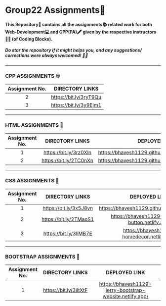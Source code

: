 # Group22 Assignments:bookmark_tabs:

#### This Repository📁 contains all the assignments:books: related work for both Web-Development:computer: and CPP(PA):fountain_pen: given by the respective instructors	:man_technologist: (of Coding Blocks).
##### Do star the repository if it might helps you, and any suggestions/ corrections were always welcomed! :slightly_smiling_face::wink:

<hr/>

### CPP ASSIGNMENTS :infinity:
| Assignment No. | DIRECTORY LINKS |
| :---:   | :-: |
| 2 | https://bit.ly/3ryT9Qu |
| 3 | https://bit.ly/3y9Ejm1 |

<hr/>

### HTML ASSIGNMENTS :jigsaw:
| Assignment No. | DIRECTORY LINKS | DEPLOYED LINK |
| :---:   | :-: | :-: |
| 1 | https://bit.ly/3rz0Xln | https://bhavesh1129.github.io/Web_Assignment1/ |
| 2 | https://bit.ly/2TC0nXn | https://bhavesh1129.github.io/Web_Assignment1/ |

<hr/>

### CSS ASSIGNMENTS :dart:
| Assignment No. | DIRECTORY LINKS | DEPLOYED LINK |
| :---:   | :-: | :-: |
| 1 | https://bit.ly/3x5J8vn | https://bhavesh1129.github.io/PhoneBook/ |
| 2 | https://bit.ly/2TMaoS1 | https://bhavesh1129-animated-button.netlify.app/ |
| 3 | https://bit.ly/3liMB7E | https://bhavesh1129-homedecor.netlify.app/ |

<hr/>

### BOOTSTRAP ASSIGNMENTS 🏹
| Assignment No. | DIRECTORY LINKS | DEPLOYED LINK |
| :---:   | :-: | :-: |
| 1 | https://bit.ly/3iltXtF | https://bhavesh1129-jerry-bootstrap-website.netlify.app/ |
